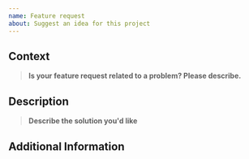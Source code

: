 ```yaml
---
name: Feature request
about: Suggest an idea for this project
---
```

<!-- markdownlint-disable MD041 -->

## Context

> **Is your feature request related to a problem? Please describe.**

<!-- A clear and concise description of what the problem is. Ex. I'm always frustrated when [...] -->

## Description

> **Describe the solution you'd like**

<!-- A clear and concise description of what you want to happen. -->

## Additional Information

<!-- Add any other context or screenshots about the feature request here. -->
